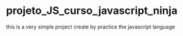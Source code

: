 # projeto_JS_curso_javascript_ninja
this is a very simple project create by practice the javascript language
